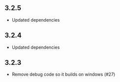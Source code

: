 ## 3.2.5

* Updated dependencies

## 3.2.4

* Updated dependencies

## 3.2.3

* Remove debug code so it builds on windows (#27)
